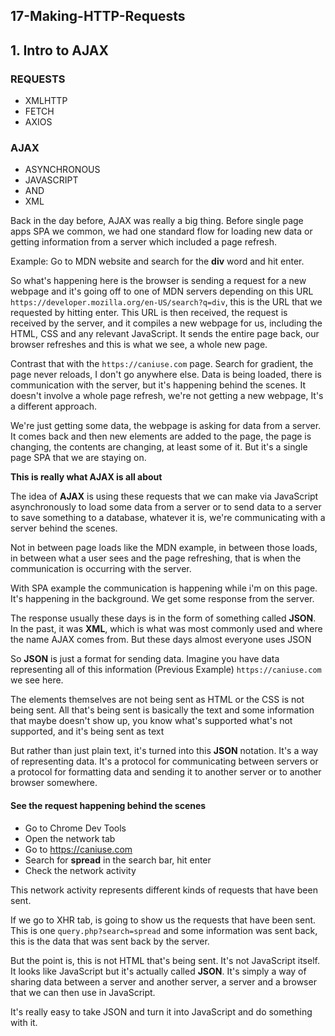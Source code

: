 ## 17-Making-HTTP-Requests

## 1. Intro to AJAX

### REQUESTS
- XMLHTTP
- FETCH
- AXIOS

### AJAX
- ASYNCHRONOUS
- JAVASCRIPT
- AND
- XML

Back in the day before, AJAX was really a big thing. Before single page apps SPA we common, we had one standard flow for loading new data or getting information from a server which included a page refresh.

Example: Go to MDN website and search for the **div** word and hit enter.

So what's happening here is the browser is sending a request for a new webpage and it's going off to one of MDN servers depending on this URL `https://developer.mozilla.org/en-US/search?q=div`, this is the URL that we requested by hitting enter. This URL is then received, the request is received by the server, and it compiles a new webpage for us, including the HTML, CSS and any relevant JavaScript. It sends the entire page back, our browser refreshes and this is what we see, a whole new page.

Contrast that with the `https://caniuse.com` page. Search for gradient, the page never reloads, I don't go anywhere else. Data is being loaded, there is communication with the server, but it's happening behind the scenes. It doesn't involve a whole page refresh, we're not getting a new webpage, It's a different approach.

We're just getting some data, the webpage is asking for data from a server. It comes back and then new elements are added to the page, the page is changing, the contents are changing, at least some of it. But it's a single page SPA that we are staying on.

**This is really what AJAX is all about**

The idea of **AJAX** is using these requests that we can make via JavaScript asynchronously to load some data from a server or to send data to a server to save something to a database, whatever it is, we're communicating with a server behind the scenes.

Not in between page loads like the MDN example, in between those loads, in between what a user sees and the page refreshing, that is when the communication is occurring with the server.

With SPA example the communication is happening while i'm on this page. It's happening in the background. We get some response from the server.

The response usually these days is in the form of something called **JSON**. In the past, it was **XML**, which is what was most commonly used and where the name AJAX comes from. But these days almost everyone uses JSON

So **JSON** is just a format for sending data. Imagine you have data representing all of this information (Previous Example) `https://caniuse.com` we see here. 

The elements themselves are not being sent as HTML or the CSS is not being sent. All that's being sent is basically the text and some information that maybe doesn't show up, you know what's supported what's not supported, and it's being sent as text

But rather than just plain text, it's turned into this **JSON** notation. It's a way of representing data. It's a protocol for communicating between servers or a protocol for formatting data and sending it to another server or to another browser somewhere.

#### See the request happening behind the scenes
- Go to Chrome Dev Tools
- Open the network tab
- Go to https://caniuse.com
- Search for **spread** in the search bar, hit enter
- Check the network activity

This network activity represents different kinds of requests that have been sent.

If we go to XHR tab, is going to show us the requests that have been sent. This is one `query.php?search=spread` and some information was sent back, this is the data that was sent back by the server.

But the point is, this is not HTML that's being sent. It's not JavaScript itself. It looks like JavaScript but it's actually called **JSON**. It's simply a way of sharing data between a server and another server, a server and a browser that we can then use in JavaScript.

It's really easy to take JSON and turn it into JavaScript and do something with it.

